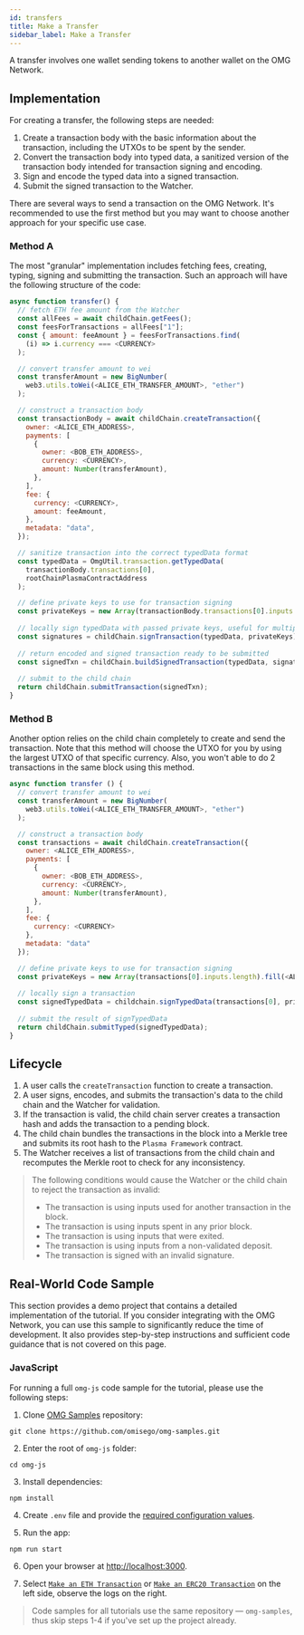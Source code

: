 ```yaml
---
id: transfers
title: Make a Transfer
sidebar_label: Make a Transfer
---
```


A transfer involves one wallet sending tokens to another wallet on the OMG Network.

## Implementation

For creating a transfer, the following steps are needed:
1. Create a transaction body with the basic information about the transaction, including the UTXOs to be spent by the sender.
2. Convert the transaction body into typed data, a sanitized version of the transaction body intended for transaction signing and encoding.
3. Sign and encode the typed data into a signed transaction.
4. Submit the signed transaction to the Watcher.

There are several ways to send a transaction on the OMG Network. It's recommended to use the first method but you may want to choose another approach for your specific use case.

### Method A

The most "granular" implementation includes fetching fees, creating, typing, signing and submitting the transaction. Such an approach will have the following structure of the code:

<!--DOCUSAURUS_CODE_TABS-->
<!-- JavaScript -->
```js
async function transfer() {
  // fetch ETH fee amount from the Watcher
  const allFees = await childChain.getFees();
  const feesForTransactions = allFees["1"];
  const { amount: feeAmount } = feesForTransactions.find(
    (i) => i.currency === <CURRENCY>
  );

  // convert transfer amount to wei
  const transferAmount = new BigNumber(
    web3.utils.toWei(<ALICE_ETH_TRANSFER_AMOUNT>, "ether")
  );

  // construct a transaction body
  const transactionBody = await childChain.createTransaction({
    owner: <ALICE_ETH_ADDRESS>,
    payments: [
      {
        owner: <BOB_ETH_ADDRESS>,
        currency: <CURRENCY>,
        amount: Number(transferAmount),
      },
    ],
    fee: {
      currency: <CURRENCY>,
      amount: feeAmount,
    },
    metadata: "data",
  });

  // sanitize transaction into the correct typedData format
  const typedData = OmgUtil.transaction.getTypedData(
    transactionBody.transactions[0],
    rootChainPlasmaContractAddress
  );

  // define private keys to use for transaction signing
  const privateKeys = new Array(transactionBody.transactions[0].inputs.length).fill(<ALICE_ETH_ADDRESS_PRIVATE_KEY>);
  
  // locally sign typedData with passed private keys, useful for multiple different signatures
  const signatures = childChain.signTransaction(typedData, privateKeys);
  
  // return encoded and signed transaction ready to be submitted
  const signedTxn = childChain.buildSignedTransaction(typedData, signatures);
  
  // submit to the child chain
  return childChain.submitTransaction(signedTxn);
}

```
<!--END_DOCUSAURUS_CODE_TABS-->

### Method B

Another option relies on the child chain completely to create and send the transaction. Note that this method will choose the UTXO for you by using the largest UTXO of that specific currency. Also, you won't able to do 2 transactions in the same block using this method.

<!--DOCUSAURUS_CODE_TABS-->
<!-- JavaScript -->
```js
async function transfer () {
  // convert transfer amount to wei
  const transferAmount = new BigNumber(
    web3.utils.toWei(<ALICE_ETH_TRANSFER_AMOUNT>, "ether")
  );

  // construct a transaction body
  const transactions = await childChain.createTransaction({
    owner: <ALICE_ETH_ADDRESS>,
    payments: [
      {
        owner: <BOB_ETH_ADDRESS>,
        currency: <CURRENCY>,
        amount: Number(transferAmount),
      },
    ],
    fee: {
      currency: <CURRENCY>
    },
    metadata: "data"
  });

  // define private keys to use for transaction signing
  const privateKeys = new Array(transactions[0].inputs.length).fill(<ALICE_ETH_ADDRESS_PRIVATE_KEY>);
  
  // locally sign a transaction
  const signedTypedData = childchain.signTypedData(transactions[0], privateKeys);
  
  // submit the result of signTypedData
  return childChain.submitTyped(signedTypedData);
}
```
<!--END_DOCUSAURUS_CODE_TABS-->

## Lifecycle

1. A user calls the `createTransaction` function to create a transaction.
2. A user signs, encodes, and submits the transaction's data to the child chain and the Watcher for validation.
3. If the transaction is valid, the child chain server creates a transaction hash and adds the transaction to a pending block.
4. The child chain bundles the transactions in the block into a Merkle tree and submits its root hash to the `Plasma Framework` contract.
5. The Watcher receives a list of transactions from the child chain and recomputes the Merkle root to check for any inconsistency.

> The following conditions would cause the Watcher or the child chain to reject the transaction as invalid:
> - The transaction is using inputs used for another transaction in the block.
> - The transaction is using inputs spent in any prior block.
> - The transaction is using inputs that were exited.
> - The transaction is using inputs from a non-validated deposit.
> - The transaction is signed with an invalid signature.

## Real-World Code Sample

This section provides a demo project that contains a detailed implementation of the tutorial. If you consider integrating with the OMG Network, you can use this sample to significantly reduce the time of development. It also provides step-by-step instructions and sufficient code guidance that is not covered on this page.

### JavaScript

For running a full `omg-js` code sample for the tutorial, please use the following steps:

1. Clone [OMG Samples](https://github.com/omisego/omg-samples) repository:

```
git clone https://github.com/omisego/omg-samples.git
```

2. Enter the root of `omg-js` folder:

```
cd omg-js
```

3. Install dependencies:

```
npm install
```

4. Create `.env` file and provide the [required configuration values](https://github.com/omisego/omg-samples/tree/master/omg-js#setup).

5. Run the app:

```
npm run start
```

6. Open your browser at [http://localhost:3000](http://localhost:3000). 

7. Select [`Make an ETH Transaction`](https://github.com/omisego/omg-samples/tree/master/omg-js/app/03-transaction-eth) or [`Make an ERC20 Transaction`](https://github.com/omisego/omg-samples/tree/master/omg-js/app/03-transaction-erc20) on the left side, observe the logs on the right.

> Code samples for all tutorials use the same repository — `omg-samples`, thus skip steps 1-4 if you've set up the project already.
